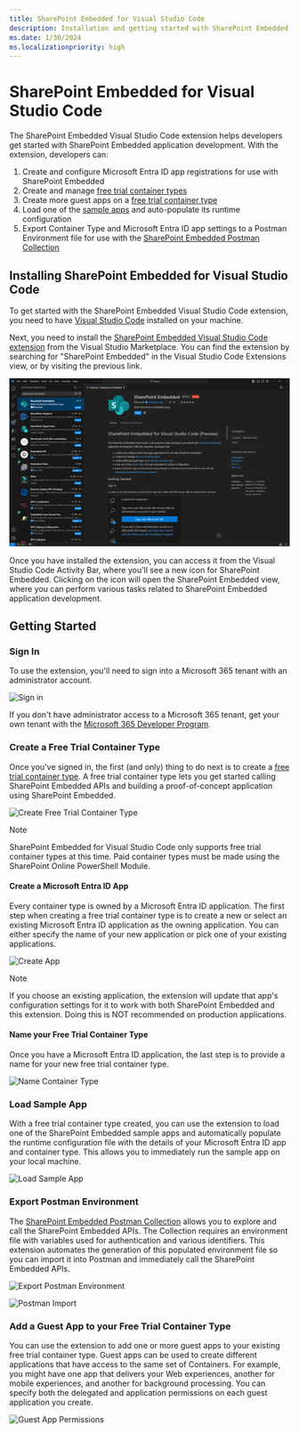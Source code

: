 ```yaml
---
title: SharePoint Embedded for Visual Studio Code
description: Installation and getting started with SharePoint Embedded for Visual Studio Code
ms.date: 1/30/2024
ms.localizationpriority: high
---
```


# SharePoint Embedded for Visual Studio Code

The SharePoint Embedded Visual Studio Code extension helps developers get started with SharePoint Embedded application development. With the extension, developers can:

1. Create and configure Microsoft Entra ID app registrations for use with SharePoint Embedded
1. Create and manage [free trial container types](../concepts/app-concepts/containertypes.md#trial-container-types)
1. Create more guest apps on a [free trial container type](../concepts/app-concepts/containertypes.md#trial-container-types)
1. Load one of the [sample apps](https://github.com/microsoft/SharePoint-Embedded-Samples) and auto-populate its runtime configuration
1. Export Container Type and Microsoft Entra ID app settings to a Postman Environment file for use with the [SharePoint Embedded Postman Collection](https://github.com/microsoft/SharePoint-Embedded-Samples/tree/main/Postman)

## Installing SharePoint Embedded for Visual Studio Code

To get started with the SharePoint Embedded Visual Studio Code extension, you need to have [Visual Studio Code](https://code.visualstudio.com/) installed on your machine.

Next, you need to install the [SharePoint Embedded Visual Studio Code extension](https://marketplace.visualstudio.com/items?itemName=SharepointEmbedded.ms-sharepoint-embedded-vscode-extension) from the Visual Studio Marketplace. You can find the extension by searching for "SharePoint Embedded" in the Visual Studio Code Extensions view, or by visiting the previous link.

![SharePoint Embedded on Visual Studio Code Marketplace](../images/spe-vscode-marketplace.png)

Once you have installed the extension, you can access it from the Visual Studio Code Activity Bar, where you'll see a new icon for SharePoint Embedded. Clicking on the icon will open the SharePoint Embedded view, where you can perform various tasks related to SharePoint Embedded application development.

## Getting Started

### Sign In

To use the extension, you'll need to sign into a Microsoft 365 tenant with an administrator account.

![Sign in](https://github.com/microsoft/SharePoint-Embedded-VS-Code-Extension/assets/108372230/636d45f9-5912-4e2c-9a50-8f5efa472638)

If you don't have administrator access to a Microsoft 365 tenant, get your own tenant with the [Microsoft 365 Developer Program](https://developer.microsoft.com/microsoft-365/dev-program).

### Create a Free Trial Container Type

Once you've signed in, the first (and only) thing to do next is to create a [free trial container type](../concepts/app-concepts/containertypes.md#trial-container-types). A free trial container type lets you get started calling SharePoint Embedded APIs and building a proof-of-concept application using SharePoint Embedded.

![Create Free Trial Container Type](https://github.com/microsoft/SharePoint-Embedded-VS-Code-Extension/assets/108372230/a8186b2b-bdf9-400b-820b-2e6ebe51d393)

> [!NOTE]
> SharePoint Embedded for Visual Studio Code only supports free trial container types at this time. Paid container types must be made using the SharePoint Online PowerShell Module.

#### Create a Microsoft Entra ID App

Every container type is owned by a Microsoft Entra ID application. The first step when creating a free trial container type is to create a new or select an existing Microsoft Entra ID application as the owning application. You can either specify the name of your new application or pick one of your existing applications.

![Create App](https://github.com/microsoft/SharePoint-Embedded-VS-Code-Extension/assets/108372230/944ecf1b-491c-4e5c-b887-73a5d709e9c5)

> [!NOTE]
> If you choose an existing application, the extension will update that app's configuration settings for it to work with both SharePoint Embedded and this extension. Doing this is NOT recommended on production applications.

#### Name your Free Trial Container Type

Once you have a Microsoft Entra ID application, the last step is to provide a name for your new free trial container type.

![Name Container Type](https://github.com/microsoft/SharePoint-Embedded-VS-Code-Extension/assets/108372230/f465d36e-57e8-472a-9d10-7374a28b24b1)

### Load Sample App

With a free trial container type created, you can use the extension to load one of the SharePoint Embedded sample apps and automatically populate the runtime configuration file with the details of your Microsoft Entra ID app and container type. This allows you to immediately run the sample app on your local machine.

![Load Sample App](https://github.com/microsoft/SharePoint-Embedded-VS-Code-Extension/assets/108372230/da40cd67-83b3-4da9-b743-159edd2802fa)

### Export Postman Environment

The [SharePoint Embedded Postman Collection](https://github.com/microsoft/SharePoint-Embedded-Samples/tree/main/Postman) allows you to explore and call the SharePoint Embedded APIs. The Collection requires an environment file with variables used for authentication and various identifiers. This extension automates the generation of this populated environment file so you can import it into Postman and immediately call the SharePoint Embedded APIs.

![Export Postman Environment](https://github.com/microsoft/SharePoint-Embedded-VS-Code-Extension/assets/108372230/a549866d-55e0-4a25-b173-fc532cc7b49e)

![Postman Import](https://github.com/microsoft/SharePoint-Embedded-VS-Code-Extension/assets/108372230/06884e97-7a4c-41ea-8c19-c0eecfd2e624)

### Add a Guest App to your Free Trial Container Type

You can use the extension to add one or more guest apps to your existing free trial container type. Guest apps can be used to create different applications that have access to the same set of Containers. For example, you might have one app that delivers your Web experiences, another for mobile experiences, and another for background processing. You can specify both the delegated and application permissions on each guest application you create.

![Guest App Permissions](https://github.com/microsoft/SharePoint-Embedded-VS-Code-Extension/assets/108372230/d3394cf6-b174-4c07-8cca-fe742cade70b)
